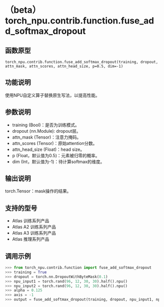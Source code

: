 # （beta）torch_npu.contrib.function.fuse_add_softmax_dropout

## 函数原型

```
torch_npu.contrib.function.fuse_add_softmax_dropout(training, dropout, attn_mask, attn_scores, attn_head_size, p=0.5, dim=-1)
```

## 功能说明

使用NPU自定义算子替换原生写法，以提高性能。

## 参数说明

- training (Bool)：是否为训练模式。
- dropout (nn.Module): dropout层。
- attn_mask (Tensor)：注意力掩码。
- attn_scores (Tensor)：原始attention分数。
- attn_head_size (Float)：head size。
- p (Float，默认值为0.5)：元素被归零的概率。
- dim (Int，默认值为-1)：待计算softmax的维度。

## 输出说明

torch.Tensor：mask操作的结果。

## 支持的型号

- <term>Atlas 训练系列产品</term>
- <term>Atlas A2 训练系列产品</term>
- <term>Atlas A3 训练系列产品</term>
- <term>Atlas 推理系列产品</term>

## 调用示例

```python
>>> from torch_npu.contrib.function import fuse_add_softmax_dropout
>>> training = True
>>> dropout = torch.nn.DropoutWithByteMask(0.1)
>>> npu_input1 = torch.rand(96, 12, 30, 30).half().npu()
>>> npu_input2 = torch.rand(96, 12, 30, 30).half().npu()
>>> alpha = 0.125
>>> axis = -1
>>> output = fuse_add_softmax_dropout(training, dropout, npu_input1, npu_input2, alpha, p=axis)
```


